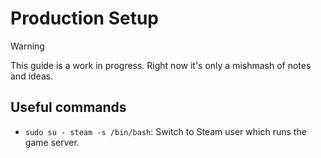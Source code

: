 # Production Setup

> [!WARNING]
> This guide is a work in progress. Right now it's only a mishmash of notes and ideas.

## Useful commands

* `sudo su - steam -s /bin/bash`: Switch to Steam user which runs the game server.
